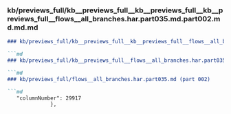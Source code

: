 ### kb/previews_full/kb__previews_full__kb__previews_full__kb__previews_full__flows__all_branches.har.part035.md.part002.md.md.md

```md
### kb/previews_full/kb__previews_full__kb__previews_full__flows__all_branches.har.part035.md.part002.md.md

```md
### kb/previews_full/kb__previews_full__flows__all_branches.har.part035.md.part002.md

```md
### kb/previews_full/flows__all_branches.har.part035.md (part 002)

```md
   "columnNumber": 29917
              },
    
```

```

```

```

```
